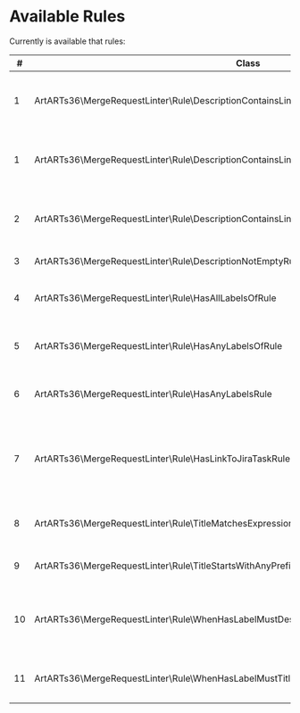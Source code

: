 # Available Rules

Currently is available that rules:

| # | Class | Description |
| ------------ | ------------ | ------------ |
| 1 | ArtARTs36\MergeRequestLinter\Rule\DescriptionContainsLinkOfAnyDomainsRule | Merge Request must contains links of any {domains}. |
| 1 | ArtARTs36\MergeRequestLinter\Rule\DescriptionContainsLinkOfAnyDomainsRule | Merge Request must contains links of any {domains}. |
| 2 | ArtARTs36\MergeRequestLinter\Rule\DescriptionContainsLinksOfAllDomainsRule | Merge Request must contains links of all {domains}. |
| 3 | ArtARTs36\MergeRequestLinter\Rule\DescriptionNotEmptyRule | Description must fill. |
| 4 | ArtARTs36\MergeRequestLinter\Rule\HasAllLabelsOfRule | Merge Request must have all {labels} |
| 5 | ArtARTs36\MergeRequestLinter\Rule\HasAnyLabelsOfRule | Merge Request must have any {labels}. |
| 6 | ArtARTs36\MergeRequestLinter\Rule\HasAnyLabelsRule | Merge Request must have any labels. |
| 7 | ArtARTs36\MergeRequestLinter\Rule\HasLinkToJiraTaskRule | The description must have a link to Jira on a {domain} with {projectCode}. |
| 8 | ArtARTs36\MergeRequestLinter\Rule\TitleMatchesExpressionRule | Title must matches expression: {regex} |
| 9 | ArtARTs36\MergeRequestLinter\Rule\TitleStartsWithAnyPrefixRule | Title must starts with any {prefixes} |
| 10 | ArtARTs36\MergeRequestLinter\Rule\WhenHasLabelMustDescriptionContainsLinkOfAnyDomainsRule | When has label must description contains link of any {domains}. |
| 11 | ArtARTs36\MergeRequestLinter\Rule\WhenHasLabelMustTitleStartsWithRule | When has label must title starts with {prefix}. |